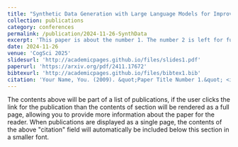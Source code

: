 ```yaml
---
title: "Synthetic Data Generation with Large Language Models for Improved Depression Prediction"
collection: publications
category: conferences
permalink: /publication/2024-11-26-SynthData
excerpt: 'This paper is about the number 1. The number 2 is left for future work.'
date: 2024-11-26
venue: 'CogSci 2025'
slidesurl: 'http://academicpages.github.io/files/slides1.pdf'
paperurl: 'https://arxiv.org/pdf/2411.17672'
bibtexurl: 'http://academicpages.github.io/files/bibtex1.bib'
citation: 'Your Name, You. (2009). &quot;Paper Title Number 1.&quot; <i>Journal 1</i>. 1(1).'
---
```

The contents above will be part of a list of publications, if the user clicks the link for the publication than the contents of section will be rendered as a full page, allowing you to provide more information about the paper for the reader. When publications are displayed as a single page, the contents of the above "citation" field will automatically be included below this section in a smaller font.
